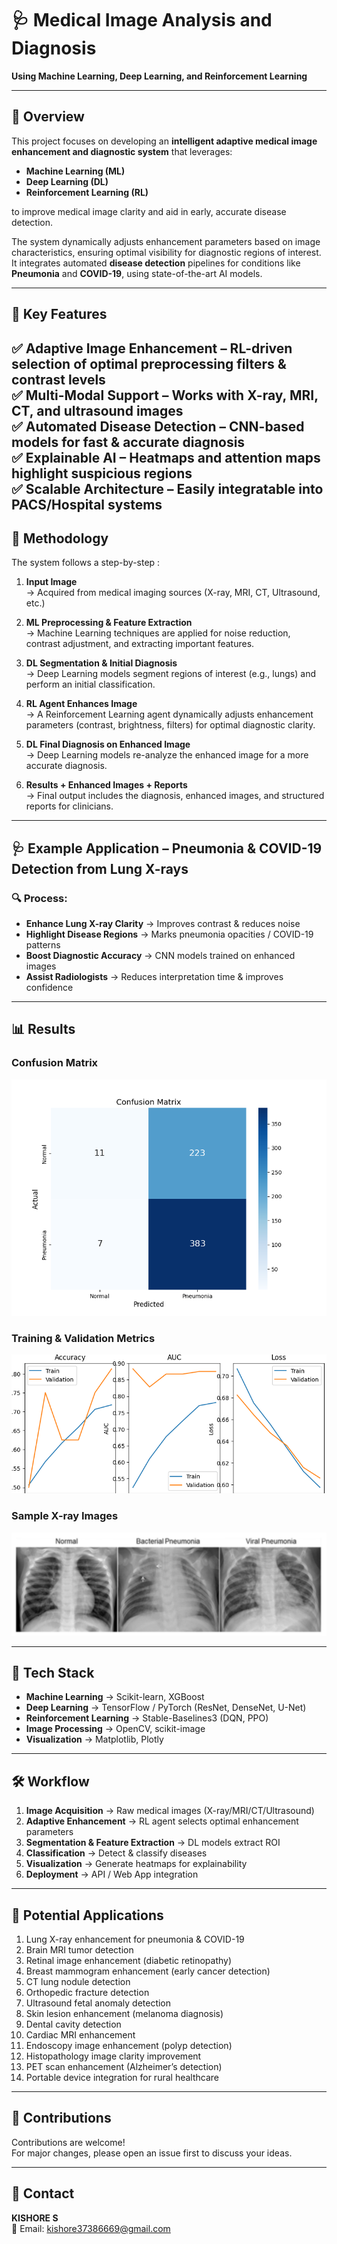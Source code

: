 # 🩺  Medical Image Analysis and Diagnosis

**Using Machine Learning, Deep Learning, and Reinforcement Learning**

---

## 📌 Overview
This project focuses on developing an **intelligent adaptive medical image enhancement and diagnostic system** that leverages:

- **Machine Learning (ML)**
- **Deep Learning (DL)**
- **Reinforcement Learning (RL)**

to improve medical image clarity and aid in early, accurate disease detection.

The system dynamically adjusts enhancement parameters based on image characteristics, ensuring optimal visibility for diagnostic regions of interest.  
It integrates automated **disease detection** pipelines for conditions like **Pneumonia** and **COVID-19**, using state-of-the-art AI models.

---
## 🚀 Key Features
✅ **Adaptive Image Enhancement** – RL-driven selection of optimal preprocessing filters & contrast levels  
✅ **Multi-Modal Support** – Works with X-ray, MRI, CT, and ultrasound images  
✅ **Automated Disease Detection** – CNN-based models for fast & accurate diagnosis  
✅ **Explainable AI** – Heatmaps and attention maps highlight suspicious regions  
✅ **Scalable Architecture** – Easily integratable into PACS/Hospital systems  
---
## 🧠 Methodology

The system follows a step-by-step :

1. **Input Image**  
   → Acquired from medical imaging sources (X-ray, MRI, CT, Ultrasound, etc.)

2. **ML Preprocessing & Feature Extraction**  
   → Machine Learning techniques are applied for noise reduction, contrast adjustment, and extracting important features.

3. **DL Segmentation & Initial Diagnosis**  
   → Deep Learning models segment regions of interest (e.g., lungs) and perform an initial classification.

4. **RL Agent Enhances Image**  
   → A Reinforcement Learning agent dynamically adjusts enhancement parameters (contrast, brightness, filters) for optimal diagnostic clarity.

5. **DL Final Diagnosis on Enhanced Image**  
   → Deep Learning models re-analyze the enhanced image for a more accurate diagnosis.

6. **Results + Enhanced Images + Reports**  
   → Final output includes the diagnosis, enhanced images, and structured reports for clinicians.

---


## 🩺 Example Application – Pneumonia & COVID-19 Detection from Lung X-rays

### 🔍 Process:
- **Enhance Lung X-ray Clarity** → Improves contrast & reduces noise  
- **Highlight Disease Regions** → Marks pneumonia opacities / COVID-19 patterns  
- **Boost Diagnostic Accuracy** → CNN models trained on enhanced images  
- **Assist Radiologists** → Reduces interpretation time & improves confidence  

---

## 📊 Results

### Confusion Matrix
![Confusion Matrix](confusion%20matrix.png)

### Training & Validation Metrics
![Training Metrics](Figure_1.png)

### Sample X-ray Images
![Sample X-ray Images](Screenshot%202025-08-15%20171945.png)

---

## 📂 Tech Stack
- **Machine Learning** → Scikit-learn, XGBoost  
- **Deep Learning** → TensorFlow / PyTorch (ResNet, DenseNet, U-Net)  
- **Reinforcement Learning** → Stable-Baselines3 (DQN, PPO)  
- **Image Processing** → OpenCV, scikit-image  
- **Visualization** → Matplotlib, Plotly  

---

## 🛠 Workflow
1. **Image Acquisition** → Raw medical images (X-ray/MRI/CT/Ultrasound)  
2. **Adaptive Enhancement** → RL agent selects optimal enhancement parameters  
3. **Segmentation & Feature Extraction** → DL models extract ROI  
4. **Classification** → Detect & classify diseases  
5. **Visualization** → Generate heatmaps for explainability  
6. **Deployment** → API / Web App integration  

---

## 🔬 Potential Applications
1. Lung X-ray enhancement for pneumonia & COVID-19  
2. Brain MRI tumor detection  
3. Retinal image enhancement (diabetic retinopathy)  
4. Breast mammogram enhancement (early cancer detection)  
5. CT lung nodule detection  
6. Orthopedic fracture detection  
7. Ultrasound fetal anomaly detection  
8. Skin lesion enhancement (melanoma diagnosis)  
9. Dental cavity detection  
10. Cardiac MRI enhancement  
11. Endoscopy image enhancement (polyp detection)  
12. Histopathology image clarity improvement  
13. PET scan enhancement (Alzheimer’s detection)  
14. Portable device integration for rural healthcare  

---

## 🤝 Contributions
Contributions are welcome!  
For major changes, please open an issue first to discuss your ideas.

---

## 📧 Contact
**KISHORE S**  
📩 Email: kishore37386669@gmail.com  
